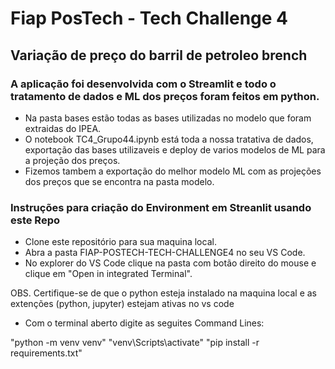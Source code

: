 # Fiap PosTech - Tech Challenge 4
## Variação de preço do barril de petroleo brench

### A aplicação foi desenvolvida com o Streamlit e todo o tratamento de dados e ML dos preços foram feitos em python.

- Na pasta bases estão todas as bases utilizadas no modelo que foram extraidas do IPEA.
- O notebook TC4_Grupo44.ipynb está toda a nossa tratativa de dados, exportação das bases utilizaveis e deploy de varios modelos de ML para a projeção dos preços.
- Fizemos tambem a exportação do melhor modelo ML com as projeções dos preços que se encontra na pasta modelo. 

### Instruções para criação do Environment em Streanlit usando este Repo

- Clone este repositório para sua maquina local.
- Abra a pasta FIAP-POSTECH-TECH-CHALLENGE4 no seu VS Code.
- No explorer do VS Code clique na pasta com botão direito do mouse e clique em "Open in integrated Terminal".

OBS. Certifique-se de que o python esteja instalado na maquina local e as extenções (python, jupyter) estejam ativas no vs code

- Com o terminal aberto digite as seguites Command Lines:

"python -m venv venv"
"venv\Scripts\activate"
"pip install -r requirements.txt"